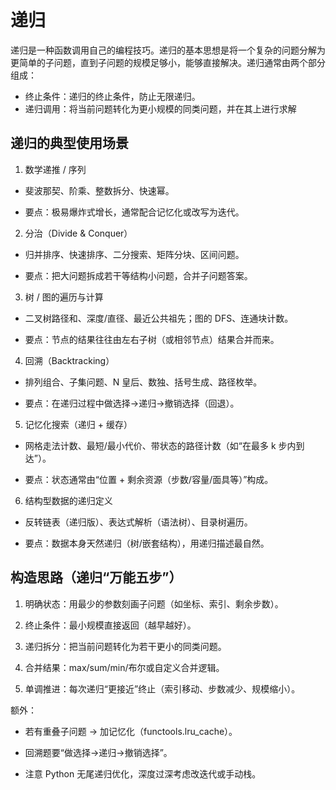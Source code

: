# 递归

递归是一种函数调用自己的编程技巧。递归的基本思想是将一个复杂的问题分解为更简单的子问题，直到子问题的规模足够小，能够直接解决。递归通常由两个部分组成：

- 终止条件：递归的终止条件，防止无限递归。
- 递归调用：将当前问题转化为更小规模的同类问题，并在其上进行求解

## 递归的典型使用场景

1. 数学递推 / 序列

- 斐波那契、阶乘、整数拆分、快速幂。

- 要点：极易爆炸式增长，通常配合记忆化或改写为迭代。

2. 分治（Divide & Conquer）

- 归并排序、快速排序、二分搜索、矩阵分块、区间问题。

- 要点：把大问题拆成若干等结构小问题，合并子问题答案。

3. 树 / 图的遍历与计算

- 二叉树路径和、深度/直径、最近公共祖先；图的 DFS、连通块计数。

- 要点：节点的结果往往由左右子树（或相邻节点）结果合并而来。

4. 回溯（Backtracking）

- 排列组合、子集问题、N 皇后、数独、括号生成、路径枚举。

- 要点：在递归过程中做选择→递归→撤销选择（回退）。

5. 记忆化搜索（递归 + 缓存）

- 网格走法计数、最短/最小代价、带状态的路径计数（如“在最多 k 步内到达”）。

- 要点：状态通常由“位置 + 剩余资源（步数/容量/面具等）”构成。

6. 结构型数据的递归定义

- 反转链表（递归版）、表达式解析（语法树）、目录树遍历。

- 要点：数据本身天然递归（树/嵌套结构），用递归描述最自然。

## 构造思路（递归“万能五步”）

1. 明确状态：用最少的参数刻画子问题（如坐标、索引、剩余步数）。

2. 终止条件：最小规模直接返回（越早越好）。

3. 递归拆分：把当前问题转化为若干更小的同类问题。

4. 合并结果：max/sum/min/布尔或自定义合并逻辑。

7. 单调推进：每次递归“更接近”终止（索引移动、步数减少、规模缩小）。

额外：

- 若有重叠子问题 → 加记忆化（functools.lru_cache）。

- 回溯题要“做选择→递归→撤销选择”。

- 注意 Python 无尾递归优化，深度过深考虑改迭代或手动栈。